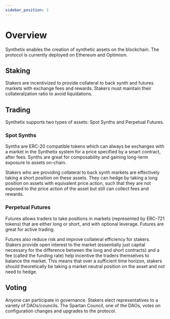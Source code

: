 ```yaml
---
sidebar_position: 1
---
```


# Overview

Synthetix enables the creation of synthetic assets on the blockchain. The protocol is currently deployed on Ethereum and Optimism.

## Staking

Stakers are incentivized to provide collateral to back synth and futures markets with exchange fees and rewards. Stakers must maintain their collateralzation ratio to avoid liquidations.

## Trading

Synthetix supports two types of assets: Spot Synths and Perpetual Futures.

### Spot Synths

Synths are ERC-20 compatible tokens which can always be exchanges with a market in the Synthetix system for a price specified by a smart contract, after fees. Synths are great for composability and gaining long-term exposure to assets on-chain.

Stakers who are providing collateral to back synth markets are effectively taking a short position on these assets. They can hedge by taking a long position on assets with equivalent price action, such that they are not exposed to the price action of the asset but still can collect fees and rewards.

### Perpetual Futures

Futures allows traders to take positions in markets (represented by ERC-721 tokens) that are either long or short, and with optional leverage. Futures are great for active trading.

Futures also reduce risk and improve collateral efficiency for stakers. Stakers provide open interest to the market (essentially just capital necessary for the difference between the long and short contracts) and a fee (called the funding rate) help incentive the traders themselves to balance the market. This means that over a sufficient time horizon, stakers should theoretically be taking a market neutral position on the asset and not need to hedge.

## Voting

Anyone can participate in governance. Stakers elect representatives to a variety of DAOs/councils. The Spartan Council, one of the DAOs, votes on configuration changes and upgrades to the protocol.
